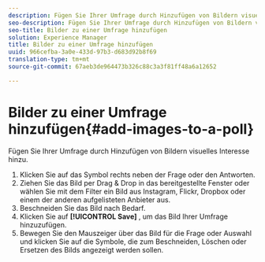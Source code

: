 ```yaml
---
description: Fügen Sie Ihrer Umfrage durch Hinzufügen von Bildern visuelles Interesse hinzu.
seo-description: Fügen Sie Ihrer Umfrage durch Hinzufügen von Bildern visuelles Interesse hinzu.
seo-title: Bilder zu einer Umfrage hinzufügen
solution: Experience Manager
title: Bilder zu einer Umfrage hinzufügen
uuid: 966cefba-3a0e-433d-97b3-d683d92b8f69
translation-type: tm+mt
source-git-commit: 67aeb3de964473b326c88c3a3f81ff48a6a12652

---
```



# Bilder zu einer Umfrage hinzufügen{#add-images-to-a-poll}

Fügen Sie Ihrer Umfrage durch Hinzufügen von Bildern visuelles Interesse hinzu.

1. Klicken Sie auf das Symbol rechts neben der Frage oder den Antworten.
1. Ziehen Sie das Bild per Drag &amp; Drop in das bereitgestellte Fenster oder wählen Sie mit dem Filter ein Bild aus Instagram, Flickr, Dropbox oder einem der anderen aufgelisteten Anbieter aus.
1. Beschneiden Sie das Bild nach Bedarf.
1. Klicken Sie auf **[!UICONTROL Save]** , um das Bild Ihrer Umfrage hinzuzufügen.
1. Bewegen Sie den Mauszeiger über das Bild für die Frage oder Auswahl und klicken Sie auf die Symbole, die zum Beschneiden, Löschen oder Ersetzen des Bilds angezeigt werden sollen.
